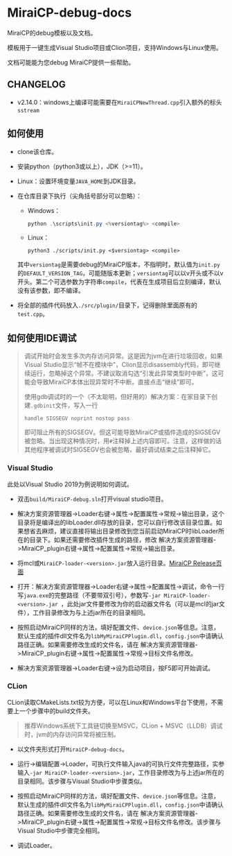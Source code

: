 # MiraiCP-debug-docs
MiraiCP的debug模板以及文档。

模板用于一键生成Visual Studio项目或Clion项目，支持Windows与Linux使用。

文档可能能为您debug MiraiCP提供一些帮助。

## CHANGELOG

* v2.14.0：windows上编译可能需要在`MiraiCPNewThread.cpp`引入额外的标头`sstream`

## 如何使用

* clone该仓库。

* 安装python（python3或以上），JDK（>=11）。

* Linux：设置环境变量`JAVA_HOME`到JDK目录。

* 在仓库目录下执行（尖角括号部分可以忽略）：

  * Windows：
  
    ```powershell
    python .\scripts\init.py <%versiontag%> <compile>
    ```
  
  * Linux：
  
    ```shell
    python3 ./scripts/init.py <$versiontag> <compile>
    ```
  
  其中`versiontag`是需要debug的MiraiCP版本，不指明时，默认值为`init.py`的`DEFAULT_VERSION_TAG`，可能随版本更新；`versiontag`可以以v开头或不以v开头。第二个可选参数为字符串`compile`，代表在生成项目后立刻编译，默认没有该参数，即不编译。

* 将全部的插件代码放入`./src/plugin/`目录下，记得删除里面原有的`test.cpp`。

## 如何使用IDE调试

> 调试开始时会发生多次内存访问异常。这是因为jvm在进行垃圾回收，如果Visual Studio显示“帧不在模块中”，Clion显示disassembly代码，即可继续运行，忽略掉这个异常。不建议取消勾选“引发此异常类型时中断”，这可能会导致MiraiCP本体出现异常时不中断。直接点击“继续”即可。
>
> 使用gdb调试时的一个（不太聪明，但好用的）解决方案：在家目录下创建`.gdbinit`文件，写入一行
>
> ```
> handle SIGSEGV noprint nostop pass
> ```
>
> 即可阻止所有的SIGSEGV。但这可能导致MiraiCP或插件造成的SIGSEGV被忽略。当出现这种情况时，用`#`注释掉上述内容即可。注意，这样做的话其他程序被调试时SIGSEGV也会被忽略，最好调试结束之后注释掉它。

### Visual Studio

此处以Visual Studio 2019为例说明如何调试。

* 双击`build/MiraiCP-debug.sln`打开visual studio项目。
* 解决方案资源管理器->Loader右键->属性->配置属性->常规->输出目录，这个目录将是编译出的libLoader.dll存放的目录，您可以自行修改该目录位置。如果想省去麻烦，建议直接将输出目录修改到您当前启动MiraiCP时libLoader所在的目录下。如果还需要修改插件生成的路径，修改 解决方案资源管理器->MiraiCP_plugin右键->属性->配置属性->常规->输出目录。
* 将mcl或`MiraiCP-loader-<version>.jar`放入运行目录。[MiraiCP Release页面](https://github.com/Nambers/MiraiCP/releases)
* 打开：解决方案资源管理器->Loader右键->属性->配置属性->调试，命令一行写`java.exe`的完整路径（不要带双引号），参数写`-jar MiraiCP-loader-<version>.jar `，此处jar文件要修改为你的启动器文件名（可以是mcl的jar文件），工作目录修改为与上述jar所在的目录相同。
* 按照启动MiraiCP同样的方法，填好配置文件、`device.json`等信息。注意，默认生成的插件dll文件名为`libMyMiraiCPPlugin.dll`，`config.json`中请确认路径正确。如果需要修改生成的文件名，请在 解决方案资源管理器->MiraiCP_plugin右键->属性->配置属性->常规->目标文件名修改。

* 解决方案资源管理器->Loader右键->设为启动项目，按F5即可开始调试。

### CLion

CLion读取CMakeLists.txt较为方便，可以在Linux和Windows平台下使用，不需要上一个步骤中的build文件夹。

> 推荐Windows系统下工具链切换至MSVC，CLion + MSVC（LLDB）调试时，jvm的内存访问异常将被压制。

* 以文件夹形式打开`MiraiCP-debug-docs`。
* 运行->编辑配置->Loader，可执行文件输入java的可执行文件完整路径，实参输入`-jar MiraiCP-loader-<version>.jar`，工作目录修改为与上述jar所在的目录相同。该步骤与Visual Studio中步骤类似。
* 按照启动MiraiCP同样的方法，填好配置文件、`device.json`等信息。注意，默认生成的插件dll文件名为`libMyMiraiCPPlugin.dll`，`config.json`中请确认路径正确。如果需要修改生成的文件名，请在 解决方案资源管理器->MiraiCP_plugin右键->属性->配置属性->常规->目标文件名修改。该步骤与Visual Studio中步骤完全相同。

* 调试Loader。
